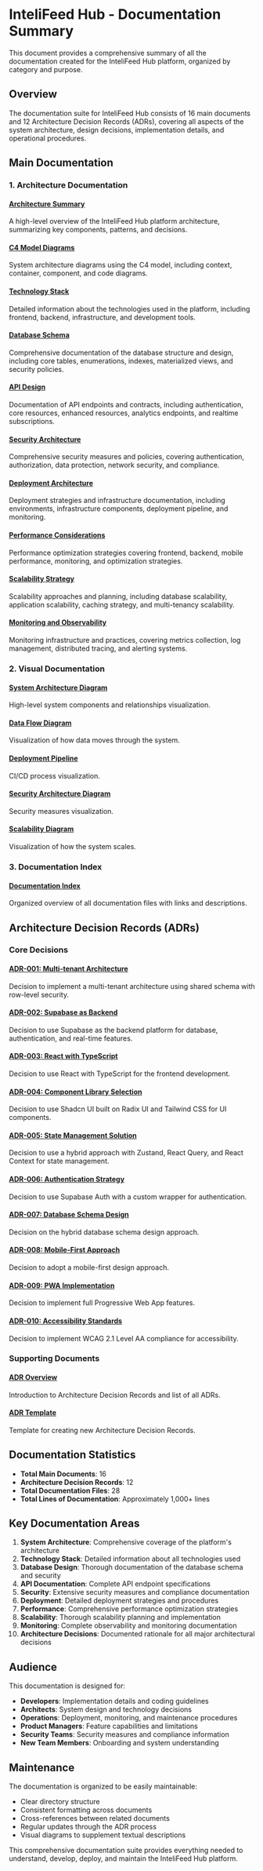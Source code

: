 # InteliFeed Hub - Documentation Summary

This document provides a comprehensive summary of all the documentation created for the InteliFeed Hub platform, organized by category and purpose.

## Overview

The documentation suite for InteliFeed Hub consists of 16 main documents and 12 Architecture Decision Records (ADRs), covering all aspects of the system architecture, design decisions, implementation details, and operational procedures.

## Main Documentation

### 1. Architecture Documentation

#### [Architecture Summary](docs/architecture-summary.md)
A high-level overview of the InteliFeed Hub platform architecture, summarizing key components, patterns, and decisions.

#### [C4 Model Diagrams](docs/c4-model.md)
System architecture diagrams using the C4 model, including context, container, component, and code diagrams.

#### [Technology Stack](docs/tech-stack.md)
Detailed information about the technologies used in the platform, including frontend, backend, infrastructure, and development tools.

#### [Database Schema](docs/database-schema.md)
Comprehensive documentation of the database structure and design, including core tables, enumerations, indexes, materialized views, and security policies.

#### [API Design](docs/api-design.md)
Documentation of API endpoints and contracts, including authentication, core resources, enhanced resources, analytics endpoints, and realtime subscriptions.

#### [Security Architecture](docs/security-architecture.md)
Comprehensive security measures and policies, covering authentication, authorization, data protection, network security, and compliance.

#### [Deployment Architecture](docs/deployment-architecture.md)
Deployment strategies and infrastructure documentation, including environments, infrastructure components, deployment pipeline, and monitoring.

#### [Performance Considerations](docs/performance.md)
Performance optimization strategies covering frontend, backend, mobile performance, monitoring, and optimization strategies.

#### [Scalability Strategy](docs/scalability.md)
Scalability approaches and planning, including database scalability, application scalability, caching strategy, and multi-tenancy scalability.

#### [Monitoring and Observability](docs/monitoring.md)
Monitoring infrastructure and practices, covering metrics collection, log management, distributed tracing, and alerting systems.

### 2. Visual Documentation

#### [System Architecture Diagram](docs/architecture-diagram.md)
High-level system components and relationships visualization.

#### [Data Flow Diagram](docs/data-flow.md)
Visualization of how data moves through the system.

#### [Deployment Pipeline](docs/deployment-pipeline.md)
CI/CD process visualization.

#### [Security Architecture Diagram](docs/security-diagram.md)
Security measures visualization.

#### [Scalability Diagram](docs/scalability-diagram.md)
Visualization of how the system scales.

### 3. Documentation Index

#### [Documentation Index](docs/index.md)
Organized overview of all documentation files with links and descriptions.

## Architecture Decision Records (ADRs)

### Core Decisions

#### [ADR-001: Multi-tenant Architecture](docs/adr/adr-001-multi-tenant-architecture.md)
Decision to implement a multi-tenant architecture using shared schema with row-level security.

#### [ADR-002: Supabase as Backend](docs/adr/adr-002-supabase-backend.md)
Decision to use Supabase as the backend platform for database, authentication, and real-time features.

#### [ADR-003: React with TypeScript](docs/adr/adr-003-react-typescript.md)
Decision to use React with TypeScript for the frontend development.

#### [ADR-004: Component Library Selection](docs/adr/adr-004-component-library.md)
Decision to use Shadcn UI built on Radix UI and Tailwind CSS for UI components.

#### [ADR-005: State Management Solution](docs/adr/adr-005-state-management.md)
Decision to use a hybrid approach with Zustand, React Query, and React Context for state management.

#### [ADR-006: Authentication Strategy](docs/adr/adr-006-authentication-strategy.md)
Decision to use Supabase Auth with a custom wrapper for authentication.

#### [ADR-007: Database Schema Design](docs/adr/adr-007-database-schema.md)
Decision on the hybrid database schema design approach.

#### [ADR-008: Mobile-First Approach](docs/adr/adr-008-mobile-first.md)
Decision to adopt a mobile-first design approach.

#### [ADR-009: PWA Implementation](docs/adr/adr-009-pwa-implementation.md)
Decision to implement full Progressive Web App features.

#### [ADR-010: Accessibility Standards](docs/adr/adr-010-accessibility-standards.md)
Decision to implement WCAG 2.1 Level AA compliance for accessibility.

### Supporting Documents

#### [ADR Overview](docs/adr/README.md)
Introduction to Architecture Decision Records and list of all ADRs.

#### [ADR Template](docs/adr/template.md)
Template for creating new Architecture Decision Records.

## Documentation Statistics

- **Total Main Documents**: 16
- **Architecture Decision Records**: 12
- **Total Documentation Files**: 28
- **Total Lines of Documentation**: Approximately 1,000+ lines

## Key Documentation Areas

1. **System Architecture**: Comprehensive coverage of the platform's architecture
2. **Technology Stack**: Detailed information about all technologies used
3. **Database Design**: Thorough documentation of the database schema and security
4. **API Documentation**: Complete API endpoint specifications
5. **Security**: Extensive security measures and compliance documentation
6. **Deployment**: Detailed deployment strategies and procedures
7. **Performance**: Comprehensive performance optimization strategies
8. **Scalability**: Thorough scalability planning and implementation
9. **Monitoring**: Complete observability and monitoring documentation
10. **Architecture Decisions**: Documented rationale for all major architectural decisions

## Audience

This documentation is designed for:
- **Developers**: Implementation details and coding guidelines
- **Architects**: System design and technology decisions
- **Operations**: Deployment, monitoring, and maintenance procedures
- **Product Managers**: Feature capabilities and limitations
- **Security Teams**: Security measures and compliance information
- **New Team Members**: Onboarding and system understanding

## Maintenance

The documentation is organized to be easily maintainable:
- Clear directory structure
- Consistent formatting across documents
- Cross-references between related documents
- Regular updates through the ADR process
- Visual diagrams to supplement textual descriptions

This comprehensive documentation suite provides everything needed to understand, develop, deploy, and maintain the InteliFeed Hub platform.